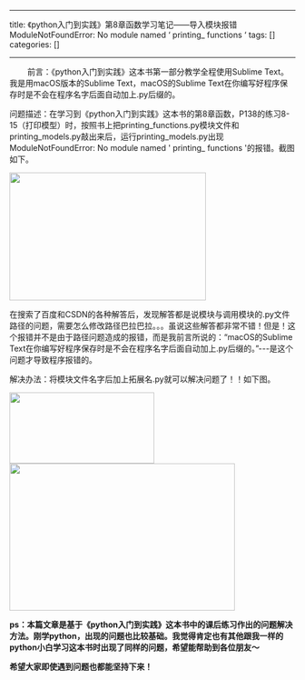 
--- 
title:  《python入门到实践》第8章函数学习笔记——导入模块报错ModuleNotFoundError: No module named ‘ printing_ functions ‘ 
tags: []
categories: [] 

---
>  
         前言：《python入门到实践》这本书第一部分教学全程使用Sublime Text。我是用macOS版本的Sublime Text，macOS的Sublime Text在你编写好程序保存时是不会在程序名字后面自动加上.py后缀的。 


问题描述：在学习到《python入门到实践》这本书的第8章函数，P138的练习8-15（打印模型）时，按照书上把printing_functions.py模块文件和printing_models.py敲出来后，运行printing_models.py出现ModuleNotFoundError: No module named ' printing_ functions '的报错。截图如下。

<img alt="" height="225" src="https://img-blog.csdnimg.cn/9954072e388f40f9a7e70bcaff8311e2.png" width="346">

在搜索了百度和CSDN的各种解答后，发现解答都是说模块与调用模块的.py文件路径的问题，需要怎么修改路径巴拉巴拉。。。虽说这些解答都非常不错！但是！这个报错并不是由于路径问题造成的报错，而是我前言所说的：“macOS的Sublime Text在你编写好程序保存时是不会在程序名字后面自动加上.py后缀的。”---是这个问题才导致程序报错的。

解决办法：将模块文件名字后加上拓展名.py就可以解决问题了！！如下图。

<img alt="" height="125" src="https://img-blog.csdnimg.cn/c7d47c3965804d89a2e048e2b2a55ee9.png" width="255">

<img alt="" height="259" src="https://img-blog.csdnimg.cn/cd0978ea94ed4a358c8260e4bca511de.png" width="397">

****ps：本篇文章是基于《python入门到实践》这本书中的课后练习作出的问题解决方法。刚学python，出现的问题也比较基础。我觉得肯定也有其他跟我一样的python小白学习这本书时出现了同样的问题，希望能帮助到各位朋友～****

****希望大家即使遇到问题也都能坚持下来！****






